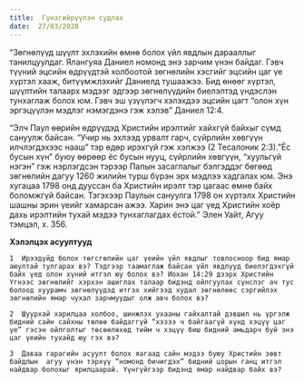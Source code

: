 ```yaml
---
title:  Гүнзгийрүүлэн судлах
date:  27/03/2020
---
```


“Зөгнөлүүд шүүлт эхлэхийн өмнө болох үйл явдлын дарааллыг  танилцуулдаг. Ялангуяа Даниел номонд энэ зарчим үнэн байдаг. Гэвч түүний эцсийн өдрүүдтэй холбоотой зөгнөлийн хэсгийг эцсийн цаг үе хүртэл хааж, битүүмжлэхийг Даниелд тушаажээ. Бид өнөөг хүртэл, шүүлтийн талаарх мэдээг эдгээр зөгнөлүүдийн биелэлтэд үндэслэн тунхаглаж болох юм. Гэвч эш үзүүлэгч хэлэхдээ эцсийн цагт “олон хүн эргэцүүлэн мэдлэг нэмэгдэнэ гэж хэлэв” Даниел 12:4.

“Элч Паул өөрийн өдрүүдэд Христийн ирэлтийг хайхгүй байхыг сүмд сануулж байсан. “Учир нь эхлээд урвалт гарч, сүйрлийн хөвгүүн илчлэгдэхээс нааш” тэр өдөр ирэхгүй гэж хэлжээ (2 Тесалоник 2:3).”Ёс бусын хүн” буюу өөрөөр ёс бусын нууц, сүйрлийн хөвгүүн, “хуульгүй нэгэн” гэж нэрлэгдсэн тэрээр Папын засаглалыг бэлгэддэг бөгөөд  зөгнөлийн дагуу 1260 жилийн турш бүрэн эрх мэдлээ хадгалах юм. Энэ хугацаа 1798 онд дууссан ба Христийн ирэлт тэр цагаас өмнө байх боломжгүй байсан. Тэгэхээр Паулын сануулга 1798 он хүртэлх Христийн шашны эрин үеийг хамарсан ажээ. Харин энэ цаг үед Христийн хоёр дахь ирэлтийн тухай мэдээ тунхаглагдах ёстой.” Элен Уайт, Агуу тэмцэл, х. 356.

**Хэлэлцэх асуултууд**

`1  Ирээдүйд болох төгсгөлийн цаг үеийн үйл явдлыг товлосноор бид ямар аюултай тулгарах вэ? Тэдгээр таамаглаж байсан үйл явдлууд биелэгдэхгүй байх үед олон хүний итгэл юу болох вэ? Иохан 14:29 дээрх Христийн Үгнээс зөгнөлийг хэрхэн ашиглах талаар бидэнд ойлгуулах сүнслэг ач тус болоод хуурамч зөгнөлүүдэд итгэх хийгээд худал зөгнөлөөс сэргийлэх зөгнөлийн ямар чухал зарчмуудыг олж авч болох вэ?`

`2  Шуурхай харилцаа холбоо, шинжлэх ухааны гайхалтай дэвшил нь үргэлж бидний сайн сайхны төлөө байдаггүй “хэзээ ч байгаагүй хүнд хэцүү цаг үе” гэсэн ойлголтыг төсөөлөхөд тийм ч хэцүү биш бидний амьдарч буй энэ цаг үеийн тухайд юу гэх вэ?`

`3  Даваа гарагийн асуулт болох яагаад сайн мэдээ буюу Христийн зөвт байдлын  агуу үнэн тэрхүү “номонд бичигдэх” бидний цорын ганц итгэл найдвар болохыг ярилцаарай. Үүнгүйгээр бидэнд ямар найдвар байх вэ?`
